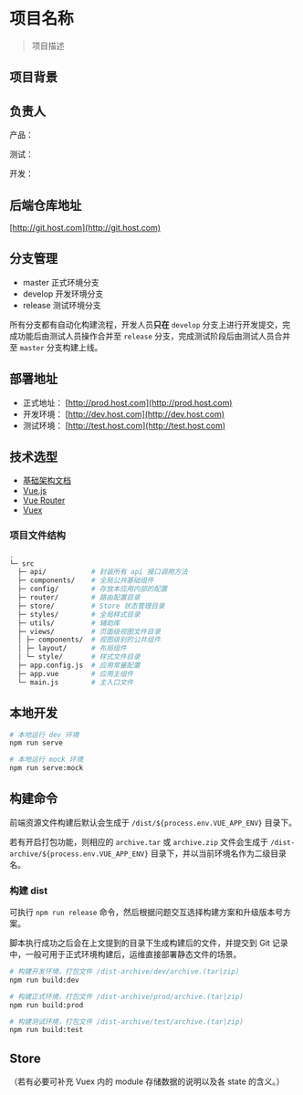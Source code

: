 # 项目名称

> 项目描述

## 项目背景

## 负责人

产品：

测试：

开发：

## 后端仓库地址

[http://git.host.com](http://git.host.com)

## 分支管理

- master 正式环境分支
- develop 开发环境分支
- release 测试环境分支

所有分支都有自动化构建流程，开发人员**只在** `develop` 分支上进行开发提交，完成功能后由测试人员操作合并至 `release` 分支，完成测试阶段后由测试人员合并至 `master` 分支构建上线。

## 部署地址

- 正式地址： [http://prod.host.com](http://prod.host.com)
- 开发环境： [http://dev.host.com](http://dev.host.com)
- 测试环境： [http://test.host.com](http://test.host.com)

## 技术选型

- [基础架构文档](http://192.168.1.102:801/pps/vue-boilerplate-doc/)
- [Vue.js](https://cn.vuejs.org)
- [Vue Router](https://router.vuejs.org/zh/)
- [Vuex](https://vuex.vuejs.org/zh/)

### 项目文件结构

```bash
.
└─ src
  ├─ api/           # 封装所有 api 接口调用方法
  ├─ components/    # 全局公共基础组件
  ├─ config/        # 存放本应用内部的配置
  ├─ router/        # 路由配置目录
  ├─ store/         # Store 状态管理目录
  ├─ styles/        # 全局样式目录
  ├─ utils/         # 辅助库
  ├─ views/         # 页面级视图文件目录
  │ ├─ components/  # 视图级别的公共组件
  │ ├─ layout/      # 布局组件
  │ └─ style/       # 样式文件目录
  ├─ app.config.js  # 应用常量配置
  ├─ app.vue        # 应用主组件
  └─ main.js        # 主入口文件
```

## 本地开发

```bash
# 本地运行 dev 环境
npm run serve

# 本地运行 mock 环境
npm run serve:mock
```

## 构建命令

前端资源文件构建后默认会生成于 `/dist/${process.env.VUE_APP_ENV}` 目录下。

若有开启打包功能，则相应的 `archive.tar` 或 `archive.zip` 文件会生成于 `/dist-archive/${process.env.VUE_APP_ENV}` 目录下，并以当前环境名作为二级目录名。

### 构建 dist

可执行 `npm run release` 命令，然后根据问题交互选择构建方案和升级版本号方案。

脚本执行成功之后会在上文提到的目录下生成构建后的文件，并提交到 Git 记录中，一般可用于正式环境构建后，运维直接部署静态文件的场景。

```bash
# 构建开发环境，打包文件 /dist-archive/dev/archive.(tar|zip)
npm run build:dev

# 构建正式环境，打包文件 /dist-archive/prod/archive.(tar|zip)
npm run build:prod

# 构建测试环境，打包文件 /dist-archive/test/archive.(tar|zip)
npm run build:test
```

## Store

（若有必要可补充 Vuex 内的 module 存储数据的说明以及各 state 的含义。）
